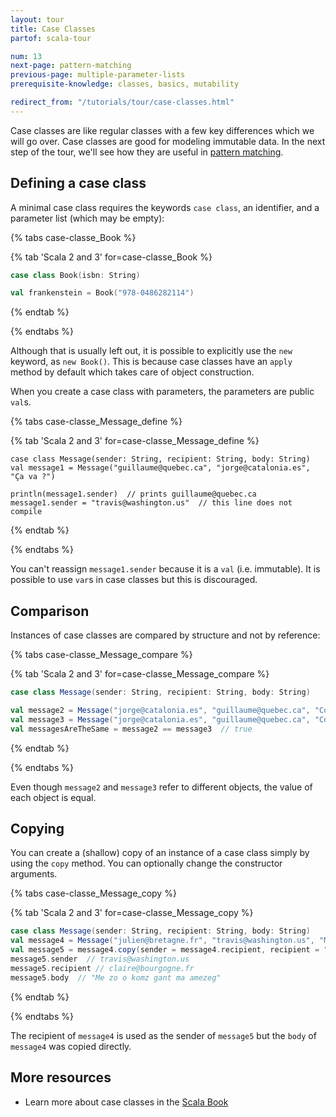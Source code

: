 ```yaml
---
layout: tour
title: Case Classes
partof: scala-tour

num: 13
next-page: pattern-matching
previous-page: multiple-parameter-lists
prerequisite-knowledge: classes, basics, mutability

redirect_from: "/tutorials/tour/case-classes.html"
---
```


Case classes are like regular classes with a few key differences which we will go over. Case classes are good for modeling immutable data. In the next step of the tour, we'll see how they are useful in [pattern matching](pattern-matching.html).

## Defining a case class
A minimal case class requires the keywords `case class`, an identifier, and a parameter list (which may be empty):

{% tabs case-classe_Book %}

{% tab 'Scala 2 and 3' for=case-classe_Book %}
```scala mdoc
case class Book(isbn: String)

val frankenstein = Book("978-0486282114")
```
{% endtab %}

{% endtabs %}

Although that is usually left out, it is possible to explicitly use the `new` keyword, as `new Book()`. This is because case classes have an `apply` method by default which takes care of object construction.

When you create a case class with parameters, the parameters are public `val`s.

{% tabs case-classe_Message_define %}

{% tab 'Scala 2 and 3' for=case-classe_Message_define %}
```
case class Message(sender: String, recipient: String, body: String)
val message1 = Message("guillaume@quebec.ca", "jorge@catalonia.es", "Ça va ?")

println(message1.sender)  // prints guillaume@quebec.ca
message1.sender = "travis@washington.us"  // this line does not compile
```
{% endtab %}

{% endtabs %}

You can't reassign `message1.sender` because it is a `val` (i.e. immutable). It is possible to use `var`s in case classes but this is discouraged.

## Comparison
Instances of case classes are compared by structure and not by reference:

{% tabs case-classe_Message_compare %}

{% tab 'Scala 2 and 3' for=case-classe_Message_compare %}
```scala mdoc
case class Message(sender: String, recipient: String, body: String)

val message2 = Message("jorge@catalonia.es", "guillaume@quebec.ca", "Com va?")
val message3 = Message("jorge@catalonia.es", "guillaume@quebec.ca", "Com va?")
val messagesAreTheSame = message2 == message3  // true
```
{% endtab %}

{% endtabs %}

Even though `message2` and `message3` refer to different objects, the value of each object is equal.

## Copying
You can create a (shallow) copy of an instance of a case class simply by using the `copy` method. You can optionally change the constructor arguments.

{% tabs case-classe_Message_copy %}

{% tab 'Scala 2 and 3' for=case-classe_Message_copy %}
```scala mdoc:nest
case class Message(sender: String, recipient: String, body: String)
val message4 = Message("julien@bretagne.fr", "travis@washington.us", "Me zo o komz gant ma amezeg")
val message5 = message4.copy(sender = message4.recipient, recipient = "claire@bourgogne.fr")
message5.sender  // travis@washington.us
message5.recipient // claire@bourgogne.fr
message5.body  // "Me zo o komz gant ma amezeg"
```
{% endtab %}

{% endtabs %}

The recipient of `message4` is used as the sender of `message5` but the `body` of `message4` was copied directly.

## More resources

* Learn more about case classes in the [Scala Book](/scala3/book/domain-modeling-tools.html#case-classes)
